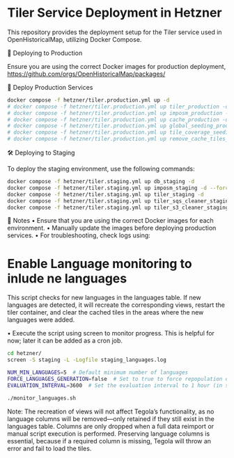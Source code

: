 # Tiler Service Deployment in Hetzner

This repository provides the deployment setup for the Tiler service used in OpenHistoricalMap, utilizing Docker Compose.

🚀 Deploying to Production

Ensure you are using the correct Docker images for production deployment, https://github.com/orgs/OpenHistoricalMap/packages/


📌 Deploy Production Services

```sh
docker compose -f hetzner/tiler.production.yml up -d
# docker compose -f hetzner/tiler.production.yml up tiler_production -d
# docker compose -f hetzner/tiler.production.yml up imposm_production -d
# docker compose -f hetzner/tiler.production.yml up cache_production -d
# docker compose -f hetzner/tiler.production.yml up global_seeding_production -d --force-recreate
# docker compose -f hetzner/tiler.production.yml up tile_coverage_seeding_production -d --force-recreate
# docker compose -f hetzner/tiler.production.yml up remove_cache_tiles_production -d --force-recreate
```

🛠 Deploying to Staging

To deploy the staging environment, use the following commands:

```sh
docker compose -f hetzner/tiler.staging.yml up db_staging -d
docker compose -f hetzner/tiler.staging.yml up imposm_staging -d --force-recreate
docker compose -f hetzner/tiler.staging.yml up tiler_staging -d
docker compose -f hetzner/tiler.staging.yml up tiler_sqs_cleaner_staging -d
docker compose -f hetzner/tiler.staging.yml up tiler_s3_cleaner_staging -d
```

📌 Notes
	•	Ensure that you are using the correct Docker images for each environment.
	•	Manually update the images before deploying production services.
	•	For troubleshooting, check logs using:



# Enable Language monitoring to inlude ne languages
This script checks for new languages in the languages table. If new languages are detected, it will recreate the corresponding views, restart the tiler container, and clear the cached tiles in the areas where the new languages were added.

•	Execute the script using screen to monitor progress. This is helpful for now; later it can be added as a cron job.

```sh
cd hetzner/
screen -S staging -L -Logfile staging_languages.log

NUM_MIN_LANGUAGES=5  # Default minimum number of languages  
FORCE_LANGUAGES_GENERATION=false  # Set to true to force repopulation of the languages
EVALUATION_INTERVAL=3600  # Set the evaluation interval to 1 hour (in seconds) to check for new languages in the database  

./monitor_languages.sh

```

Note: The recreation of views will not affect Tegola’s functionality, as no language columns will be removed—only retained if they still exist in the languages table. Columns are only dropped when a full data reimport or manual script execution is performed. Preserving language columns is essential, because if a required column is missing, Tegola will throw an error and fail to load the tiles.
